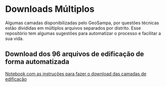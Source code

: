 # Downloads Múltiplos

Algumas camadas disponibilizadas pelo GeoSampa, por questões técnicas estão divididas em múltiplos arquivos separados por distrito. Esse repositório tem algumas sugestões para automatizar o processo e facilitar a sua vida.

## Download dos 96 arquivos de edificação de forma automatizada

[Notebook com as instruções para fazer o download das camadas de edificação](https://github.com/geoinfo-smdu/downloads-multiplos/blob/master/Download%20automatizado%20de%20edificacoes.ipynb)

